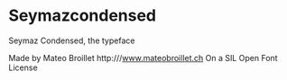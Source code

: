 # Seymazcondensed

Seymaz Condensed, the typeface

Made by Mateo Broillet
http:///www.mateobroillet.ch
On a SIL Open Font License
